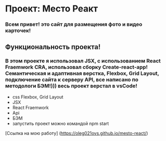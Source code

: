 # Проект: Место Реакт

### Всем привет! это сайт для размещения фото и видео карточек! 
## Функциональность проекта!
### В этом проекте я использовал JSX, с использованием React Fraemwork CRA, иcпользовал сборку Create-react-app! Cемантическая и адаптивная верстка, Flexbox, Grid Layout, подключение сайта к серверу API, все написано по методологи БЭМ!))) весь проект верстал в vsCode!

+ css Flexbox, Grid Layout 
+ JSX
+ React Fraemwork
+ Api
+ БЭМ
+ запустить проект можно командой npm start

[Ссылка на мою работу] (https://oleg021ovs.github.io/mesto-react/)
